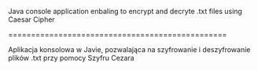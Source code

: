 Java console application enbaling to encrypt and decryte .txt files using Caesar Cipher

================================================

Aplikacja konsolowa w Javie, pozwalająca na szyfrowanie i deszyfrowanie plików .txt przy pomocy Szyfru Cezara
